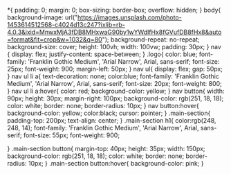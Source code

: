 *{
    padding: 0;
    margin: 0;
    box-sizing: border-box;
    overflow: hidden;
}
body{
    background-image: url("https://images.unsplash.com/photo-1453614512568-c4024d13c247?ixlib=rb-4.0.3&ixid=MnwxMjA3fDB8MHxwaG90by1wYWdlfHx8fGVufDB8fHx8&auto=format&fit=crop&w=1032&q=80");
    background-repeat: no-repeat;
    background-size: cover;
    height: 100vh;
    width: 100vw;
    padding: 30px;
}
nav {
    display: flex;
    justify-content: space-between;
}
.logo{
    color: blue;
    font-family: 'Franklin Gothic Medium', 'Arial Narrow', Arial, sans-serif;
    font-size: 25px;
    font-weight: 900;
    margin-left: 50px;
}
nav ul{
    display: flex;
    gap: 50px;
}
nav ul li a{
    text-decoration: none;
    color:blue;
    font-family: 'Franklin Gothic Medium', 'Arial Narrow', Arial, sans-serif;
    font-size: 20px;
    font-weight: 800;
}
nav ul li a:hover{
    color: red;
    background-color: yellow;
}
nav button{
    width: 90px;
    height: 30px;
    margin-right: 100px;
    background-color: rgb(251, 18, 18);
    color: white;
    border: none;
    border-radius: 10px;
}
nav button:hover{
    background-color: yellow;
    color:black;
    cursor: pointer;
}
.main-section{
    padding-top: 200px;
    text-align: center;
}
.main-section h1{
    color:rgb(248, 248, 14);
    font-family: 'Franklin Gothic Medium', 'Arial Narrow', Arial, sans-serif;
    font-size: 55px;
    font-weight: 900;
    
}
.main-section button{
    margin-top: 40px;
    height: 35px;
    width: 150px;
    background-color: rgb(251, 18, 18);
    color: white;
    border: none;
    border-radius: 10px;
} 
.main-section button:hover{
    background-color: pink;
}
